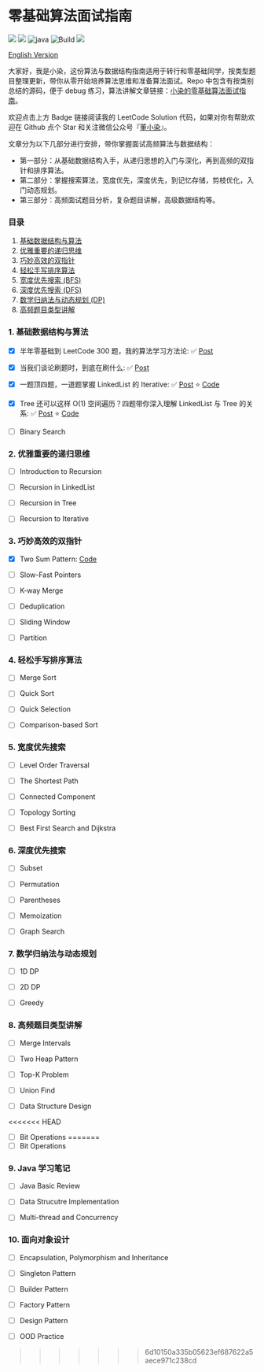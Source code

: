 # 零基础算法面试指南
[![](https://img.shields.io/badge/LeetCode-Solution-yellow?logo=leetcode)](https://github.com/zdong1995/LeetCode-Solution-Well-Explained) [![](https://img.shields.io/badge/Algo-Pattern-blue?&logo=github)](https://github.com/zdong1995/Pattern-Summary-for-Algorithm-Problems) ![java](https://img.shields.io/badge/Language-Java-orange?logo=java) ![Build](https://github.com/zdong1995/Pattern-Summary-for-Algorithm-Problems/workflows/Build/badge.svg)  [![](https://img.shields.io/badge/Github-zdong1995-blue?style=social&logo=github)](https://github.com/zdong1995/)

[English Version](./README-EN.md)

大家好，我是小染，这份算法与数据结构指南适用于转行和零基础同学，按类型题目整理更新，带你从零开始培养算法思维和准备算法面试。Repo 中包含有按类别总结的源码，便于 debug 练习，算法讲解文章链接：[小染的零基础算法面试指南](https://dongxiaoran.com/algo/)。

欢迎点击上方 Badge 链接阅读我的 LeetCode Solution 代码，如果对你有帮助欢迎在 Github 点个 Star 和关注微信公众号『[董小染](https://dongxiaoran.com/images/qrcode.png)』。

文章分为以下几部分进行安排，带你掌握面试高频算法与数据结构：
- 第一部分：从基础数据结构入手，从递归思想的入门与深化，再到高频的双指针和排序算法。
- 第二部分：掌握搜索算法，宽度优先，深度优先，到记忆存储，剪枝优化，入门动态规划。
- 第三部分：高频面试题目分析，复杂题目讲解，高级数据结构等。

### 目录

1. [基础数据结构与算法](https://github.com/zdong1995/Pattern-Summary-for-Algorithm-Problems#fundamental)
2. [优雅重要的递归思维](https://github.com/zdong1995/Pattern-Summary-for-Algorithm-Problems#recursion)
3. [巧妙高效的双指针](https://github.com/zdong1995/Pattern-Summary-for-Algorithm-Problems#two-pointers)
4. [轻松手写排序算法](https://github.com/zdong1995/Pattern-Summary-for-Algorithm-Problems#sorting)
5. [宽度优先搜索 \(BFS\)](https://github.com/zdong1995/Pattern-Summary-for-Algorithm-Problems#bfs)
6. [深度优先搜索 \(DFS\)](https://github.com/zdong1995/Pattern-Summary-for-Algorithm-Problems#dfs)
7. [数学归纳法与动态规划 \(DP\)](https://github.com/zdong1995/Pattern-Summary-for-Algorithm-Problems#dp)
8. [高频题目类型讲解](https://github.com/zdong1995/Pattern-Summary-for-Algorithm-Problems#popular)

### 1. 基础数据结构与算法 

- [x] 半年零基础到 LeetCode 300 题，我的算法学习方法论: ✅ [Post](https://dongxiaoran.com/algo/basic/intro/)
- [x] 当我们谈论刷题时，到底在刷什么: ✅ [Post](https://dongxiaoran.com/algo/basic/how/)
- [x] 一题顶四题，一道题掌握 LinkedList 的 Iterative: ✅ [Post](https://dongxiaoran.com/algo/basic/iterativelist/) ⭐️ [Code](src/main/java/algorithm/basic/iterative)
- [x] Tree 还可以这样 O(1) 空间遍历？四题带你深入理解 LinkedList 与 Tree 的关系: ✅ [Post](https://dongxiaoran.com/algo/basic/treetolist/) ⭐️ [Code](src/main/java/algorithm/basic/iterativetree)

- [ ] Binary Search

### 2. 优雅重要的递归思维

- [ ] Introduction to Recursion

- [ ] Recursion in LinkedList

- [ ] Recursion in Tree

- [ ] Recursion to Iterative

### 3. 巧妙高效的双指针

- [x] Two Sum Pattern: [Code](src/main/java/algorithm/pointers/twosum)
- [ ] Slow-Fast Pointers

- [ ] K-way Merge

- [ ] Deduplication

- [ ] Sliding Window

- [ ] Partition

### 4. 轻松手写排序算法

- [ ] Merge Sort

- [ ] Quick Sort

- [ ] Quick Selection

- [ ] Comparison-based Sort

### 5. 宽度优先搜索

- [ ] Level Order Traversal

- [ ] The Shortest Path

- [ ] Connected Component

- [ ] Topology Sorting

- [ ] Best First Search and Dijkstra

### 6. 深度优先搜索

- [ ] Subset

- [ ] Permutation

- [ ] Parentheses

- [ ] Memoization

- [ ] Graph Search

### 7. 数学归纳法与动态规划

- [ ] 1D DP

- [ ] 2D DP

- [ ] Greedy

### 8. 高频题目类型讲解

- [ ] Merge Intervals

- [ ] Two Heap Pattern

- [ ] Top-K Problem

- [ ] Union Find

- [ ] Data Structure Design

<<<<<<< HEAD
- [ ] Bit Operations
=======
- [ ] Bit Operations

### 9. Java 学习笔记

- [ ] Java Basic Review

- [ ] Data Strucutre Implementation

- [ ] Multi-thread and Concurrency

### 10. 面向对象设计

- [ ] Encapsulation, Polymorphism and Inheritance

- [ ] Singleton Pattern

- [ ] Builder Pattern

- [ ] Factory Pattern

- [ ] Design Pattern

- [ ] OOD Practice
>>>>>>> 6d10150a335b05623ef687622a5aece971c238cd
